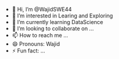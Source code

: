 - 👋 Hi, I’m @WajidSWE44
- 👀 I’m interested in Learing and Exploring 
- 🌱 I’m currently learning DataScience
- 💞️ I’m looking to collaborate on ...
- 📫 How to reach me ...
- 😄 Pronouns: Wajid
- ⚡ Fun fact: ...

<!---
WajidSWE44/WajidSWE44 is a ✨ special ✨ repository because its `README.md` (this file) appears on your GitHub profile.
You can click the Preview link to take a look at your changes.
--->
